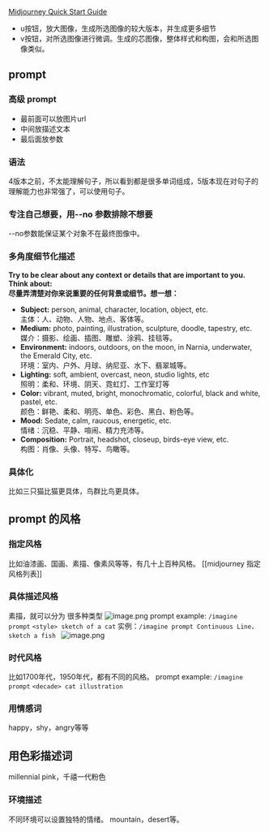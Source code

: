 [Midjourney Quick Start Guide](https://docs.midjourney.com/docs/quick-start)

- u按钮，放大图像，生成所选图像的较大版本，并生成更多细节
- v按钮，对所选图像进行微调。生成的芯图像，整体样式和构图，会和所选图像类似。

## prompt

### 高级 prompt
- 最前面可以放图片url
- 中间放描述文本
- 最后面放参数

### 语法
4版本之前，不太能理解句子，所以看到都是很多单词组成，5版本现在对句子的理解能力也非常强了，可以使用句子。

### 专注自己想要，用--no 参数排除不想要
--no参数能保证某个对象不在最终图像中。


### 多角度细节化描述
**Try to be clear about any context or details that are important to you. Think about:  
尽量弄清楚对你来说重要的任何背景或细节。想一想：**


-   **Subject:** person, animal, character, location, object, etc.  
    主体：人、动物、人物、地点、客体等。
-   **Medium:** photo, painting, illustration, sculpture, doodle, tapestry, etc.  
    媒介：摄影、绘画、插图、雕塑、涂鸦、挂毯等。
-   **Environment:** indoors, outdoors, on the moon, in Narnia, underwater, the Emerald City, etc.  
    环境：室内、户外、月球、纳尼亚、水下、翡翠城等。
-   **Lighting:** soft, ambient, overcast, neon, studio lights, etc  
    照明：柔和、环境、阴天、霓虹灯、工作室灯等
-   **Color:** vibrant, muted, bright, monochromatic, colorful, black and white, pastel, etc.  
    颜色：鲜艳、柔和、明亮、单色、彩色、黑白、粉色等。
-   **Mood:** Sedate, calm, raucous, energetic, etc.  
    情绪：沉稳、平静、喧闹、精力充沛等。
-   **Composition:** Portrait, headshot, closeup, birds-eye view, etc.  
    构图：肖像、头像、特写、鸟瞰等。

### 具体化
比如三只猫比猫更具体，鸟群比鸟更具体。

## prompt 的风格

### 指定风格
比如油漆画、国画、素描、像素风等等，有几十上百种风格。
[[midjourney 指定风格列表]]

### 具体描述风格
素描，就可以分为 很多种类型
![image.png](https://img.oldwinter.top/202304051443096.png)
prompt example: `/imagine prompt` `<style> sketch of a cat`
实例：`/imagine prompt Continuous Line，sketch a fish `
![image.png](https://img.oldwinter.top/202304051449377.png)


### 时代风格
比如1700年代，1950年代，都有不同的风格。
prompt example: `/imagine prompt` `<decade> cat illustration`

### 用情感词

happy，shy，angry等等

## 用色彩描述词
millennial pink，千禧一代粉色

### 环境描述
不同环境可以设置独特的情绪。
mountain，desert等。
